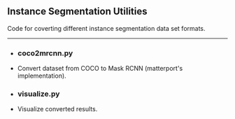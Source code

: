 ## Instance Segmentation Utilities

Code for coverting different instance segmentation data set formats.

<hr>

- ### coco2mrcnn.py 
- Convert dataset from COCO to Mask RCNN (matterport's implementation).

- ### visualize.py 
- Visualize converted results.